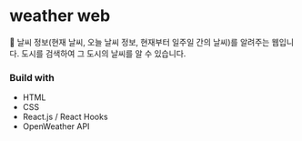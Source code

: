# weather web
🌈 날씨 정보(현재 날씨, 오늘 날씨 정보, 현재부터 일주일 간의 날씨)를 알려주는 웹입니다.
도시를 검색하여 그 도시의 날씨를 알 수 있습니다.

### Build with
- HTML
- CSS
- React.js / React Hooks
- OpenWeather API

